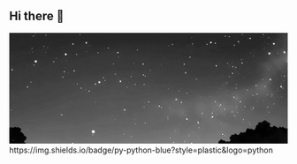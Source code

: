 ## Hi there 👋

<img src="https://github.com/KorobkovIT/KorobkovIT/blob/main/489f21b6adb1b4817e8b087f96bf5c06.gif" width="600">
https://img.shields.io/badge/py-python-blue?style=plastic&logo=python
